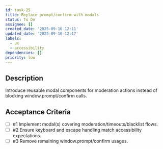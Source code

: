 ```yaml
---
id: task-25
title: Replace prompt/confirm with modals
status: To Do
assignee: []
created_date: '2025-09-16 12:11'
updated_date: '2025-09-16 12:17'
labels:
  - ux
  - accessibility
dependencies: []
priority: low
---
```


## Description

Introduce reusable modal components for moderation actions instead of blocking window.prompt/confirm calls.

## Acceptance Criteria
<!-- AC:BEGIN -->
- [ ] #1 Implement modal(s) covering moderation/timeouts/blacklist flows.
- [ ] #2 Ensure keyboard and escape handling match accessibility expectations.
- [ ] #3 Remove remaining window.prompt/confirm usages.
<!-- AC:END -->
